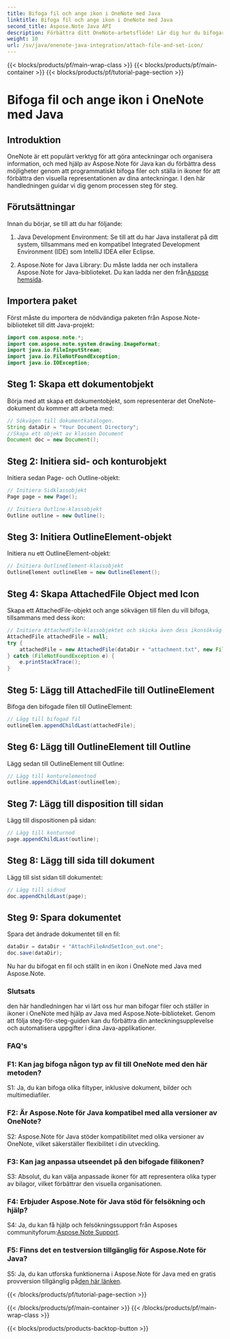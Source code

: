 ```yaml
---
title: Bifoga fil och ange ikon i OneNote med Java
linktitle: Bifoga fil och ange ikon i OneNote med Java
second_title: Aspose.Note Java API
description: Förbättra ditt OneNote-arbetsflöde! Lär dig hur du bifogar filer och anpassar ikoner programmatiskt i Java med Aspose.Note. Enkla steg & kod ingår! #OneNote #Java #Aspose
weight: 10
url: /sv/java/onenote-java-integration/attach-file-and-set-icon/
---
```


{{< blocks/products/pf/main-wrap-class >}}
{{< blocks/products/pf/main-container >}}
{{< blocks/products/pf/tutorial-page-section >}}

# Bifoga fil och ange ikon i OneNote med Java

## Introduktion

OneNote är ett populärt verktyg för att göra anteckningar och organisera information, och med hjälp av Aspose.Note för Java kan du förbättra dess möjligheter genom att programmatiskt bifoga filer och ställa in ikoner för att förbättra den visuella representationen av dina anteckningar. I den här handledningen guidar vi dig genom processen steg för steg.

## Förutsättningar

Innan du börjar, se till att du har följande:

1. Java Development Environment: Se till att du har Java installerat på ditt system, tillsammans med en kompatibel Integrated Development Environment (IDE) som IntelliJ IDEA eller Eclipse.
   
2.  Aspose.Note for Java Library: Du måste ladda ner och installera Aspose.Note for Java-biblioteket. Du kan ladda ner den från[Aspose hemsida](https://releases.aspose.com/note/java/).

## Importera paket

Först måste du importera de nödvändiga paketen från Aspose.Note-biblioteket till ditt Java-projekt:

```java
import com.aspose.note.*;
import com.aspose.note.system.drawing.ImageFormat;
import java.io.FileInputStream;
import java.io.FileNotFoundException;
import java.io.IOException;
```

## Steg 1: Skapa ett dokumentobjekt

Börja med att skapa ett dokumentobjekt, som representerar det OneNote-dokument du kommer att arbeta med:

```java
// Sökvägen till dokumentkatalogen.
String dataDir = "Your Document Directory";
//Skapa ett objekt av klassen Document
Document doc = new Document();
```

## Steg 2: Initiera sid- och konturobjekt

Initiera sedan Page- och Outline-objekt:

```java
// Initiera Sidklassobjekt
Page page = new Page();

// Initiera Outline-klassobjekt
Outline outline = new Outline();
```

## Steg 3: Initiera OutlineElement-objekt

Initiera nu ett OutlineElement-objekt:

```java
// Initiera OutlineElement-klassobjekt
OutlineElement outlineElem = new OutlineElement();
```

## Steg 4: Skapa AttachedFile Object med Icon

Skapa ett AttachedFile-objekt och ange sökvägen till filen du vill bifoga, tillsammans med dess ikon:

```java
// Initiera AttachedFile-klassobjektet och skicka även dess ikonsökväg
AttachedFile attachedFile = null;
try {
    attachedFile = new AttachedFile(dataDir + "attachment.txt", new FileInputStream(dataDir  + "icon.jpg"), ImageFormat.getJpeg());
} catch (FileNotFoundException e) {
    e.printStackTrace();
}
```

## Steg 5: Lägg till AttachedFile till OutlineElement

Bifoga den bifogade filen till OutlineElement:

```java
// Lägg till bifogad fil
outlineElem.appendChildLast(attachedFile);
```

## Steg 6: Lägg till OutlineElement till Outline

Lägg sedan till OutlineElement till Outline:

```java
// Lägg till konturelementnod
outline.appendChildLast(outlineElem);
```

## Steg 7: Lägg till disposition till sidan

Lägg till dispositionen på sidan:

```java
// Lägg till konturnod
page.appendChildLast(outline);
```

## Steg 8: Lägg till sida till dokument

Lägg till sist sidan till dokumentet:

```java
// Lägg till sidnod
doc.appendChildLast(page);
```

## Steg 9: Spara dokumentet

Spara det ändrade dokumentet till en fil:

```java
dataDir = dataDir + "AttachFileAndSetIcon_out.one";
doc.save(dataDir);
```

Nu har du bifogat en fil och ställt in en ikon i OneNote med Java med Aspose.Note.

### Slutsats

den här handledningen har vi lärt oss hur man bifogar filer och ställer in ikoner i OneNote med hjälp av Java med Aspose.Note-biblioteket. Genom att följa steg-för-steg-guiden kan du förbättra din anteckningsupplevelse och automatisera uppgifter i dina Java-applikationer.

### FAQ's

### F1: Kan jag bifoga någon typ av fil till OneNote med den här metoden?

S1: Ja, du kan bifoga olika filtyper, inklusive dokument, bilder och multimediafiler.

### F2: Är Aspose.Note för Java kompatibel med alla versioner av OneNote?

S2: Aspose.Note för Java stöder kompatibilitet med olika versioner av OneNote, vilket säkerställer flexibilitet i din utveckling.

### F3: Kan jag anpassa utseendet på den bifogade filikonen?

S3: Absolut, du kan välja anpassade ikoner för att representera olika typer av bilagor, vilket förbättrar den visuella organisationen.

### F4: Erbjuder Aspose.Note för Java stöd för felsökning och hjälp?

 S4: Ja, du kan få hjälp och felsökningssupport från Asposes communityforum:[Aspose.Note Support](https://forum.aspose.com/c/note/28).

### F5: Finns det en testversion tillgänglig för Aspose.Note för Java?

S5: Ja, du kan utforska funktionerna i Aspose.Note för Java med en gratis provversion tillgänglig på[den här länken](https://releases.aspose.com/).

{{< /blocks/products/pf/tutorial-page-section >}}

{{< /blocks/products/pf/main-container >}}
{{< /blocks/products/pf/main-wrap-class >}}

{{< blocks/products/products-backtop-button >}}
